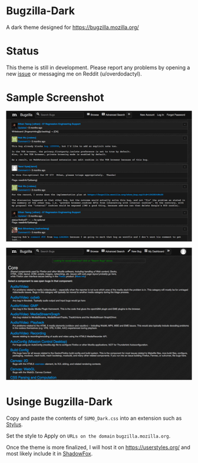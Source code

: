 # Bugzilla-Dark

A dark theme designed for https://bugzilla.mozilla.org/

# Status

This theme is still in development.  Please report any problems by opening a new [issue](https://github.com/overdodactyl/Bugzilla-Dark/issues) or messaging me on Reddit (u/overdodactyl).

# Sample Screenshot

![1](screenshots/Bugzilla.png)

![1](screenshots/Bugzilla2.png)


# Usinge Bugzilla-Dark

Copy and paste the contents of `SUMO_Dark.css` into an extension such as [Stylus](https://addons.mozilla.org/en-US/firefox/addon/styl-us/).

Set the style to Apply on `URLs on the domain` `bugzilla.mozilla.org`.

Once the theme is more finalized, I will host it on https://userstyles.org/ and most likely include it in [ShadowFox](https://github.com/overdodactyl/ShadowFox).

